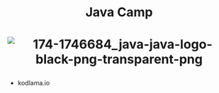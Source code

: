 #  <p align="center">Java Camp</p> 

#  <p align="center">![174-1746684_java-java-logo-black-png-transparent-png](https://user-images.githubusercontent.com/40443383/191629490-f0f0c729-9e9b-44ba-8b8a-ff0d0e67b679.png)

- kodlama.io

 </p>

